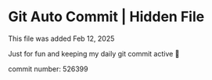# Git Auto Commit | Hidden File

This file was added Feb 12, 2025

Just for fun and keeping my daily git commit active 🤪

commit number: 526399
